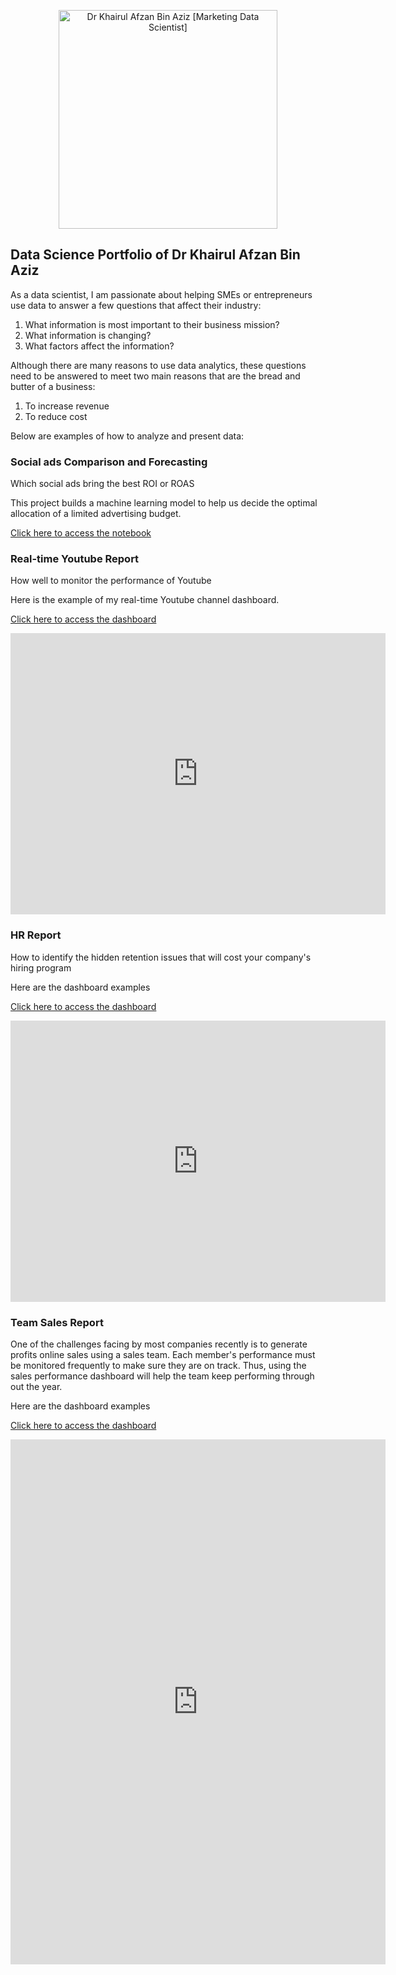 <p align="center">
  <img src="https://github.com/drkhairulafzanaziz/drkhairulafzanaziz.github.io/blob/fbc7327aa75109acff21aa7c8aa79717c16c9c65/drkay.jpg" width="350" title="hover text" alt="Dr Khairul Afzan Bin Aziz [Marketing Data Scientist]">
 </p>

## Data Science Portfolio of Dr Khairul Afzan Bin Aziz

As a data scientist, I am passionate about helping SMEs or entrepreneurs use data to answer a few questions that affect their industry:

1. What information is most important to their business mission?
2. What information is changing?
3. What factors affect the information?

Although there are many reasons to use data analytics, these questions need to be answered to meet two main reasons that are the bread and butter of a business:

1. To increase revenue
2. To reduce cost

Below are examples of how to analyze and present data:

### Social ads Comparison and Forecasting

Which social ads bring the best ROI or ROAS

This project builds a machine learning model to help us decide the optimal allocation of a limited advertising budget.

[Click here to access the notebook](https://colab.research.google.com/drive/1ZIbCnciELFdm-dN2nOofgIqQflIyfolT)


### Real-time Youtube Report

How well to monitor the performance of Youtube

Here is the example of my real-time Youtube channel dashboard.

[Click here to access the dashboard](https://datastudio.google.com/embed/reporting/89bc9c71-7a0d-49c2-a4a8-4e53f6b55a50/page/p_5klqz3i3vc)

<iframe width="600" height="450" src="https://datastudio.google.com/embed/reporting/89bc9c71-7a0d-49c2-a4a8-4e53f6b55a50/page/p_5klqz3i3vc" frameborder="0" style="border:0" allowfullscreen></iframe>

### HR Report

How to identify the hidden retention issues that will cost your company's hiring program

Here are the dashboard examples

[Click here to access the dashboard](https://datastudio.google.com/embed/reporting/89bc9c71-7a0d-49c2-a4a8-4e53f6b55a50/page/8nzvC)

<iframe width="600" height="450" src="https://datastudio.google.com/embed/reporting/89bc9c71-7a0d-49c2-a4a8-4e53f6b55a50/page/8nzvC" frameborder="0" style="border:0" allowfullscreen></iframe>

### Team Sales Report

One of the challenges facing by most companies recently is to generate profits online sales using a sales team. Each member's performance must be monitored frequently to make sure they are on track. Thus, using the sales performance dashboard will help the team keep performing through out the year.

Here are the dashboard examples

[Click here to access the dashboard](https://datastudio.google.com/embed/reporting/89bc9c71-7a0d-49c2-a4a8-4e53f6b55a50/page/8nzvC)

<iframe width="600" height="840" src="https://datastudio.google.com/embed/reporting/2476635e-f771-4b63-af0d-8684a09faa47/page/p_xkmxwh7wyc" frameborder="0" style="border:0" allowfullscreen></iframe>
